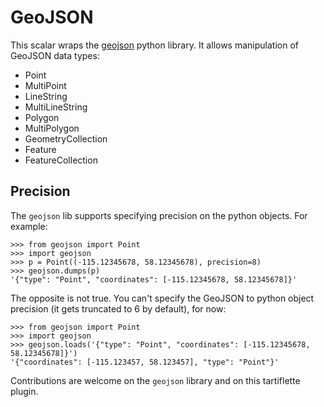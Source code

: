 GeoJSON
=======

This scalar wraps the [geojson](https://pypi.org/project/geojson/)
python library. It allows manipulation of GeoJSON data types:

  * Point
  * MultiPoint
  * LineString
  * MultiLineString
  * Polygon
  * MultiPolygon
  * GeometryCollection
  * Feature
  * FeatureCollection

## Precision
The `geojson` lib supports specifying precision on the python objects. For
example:

```
>>> from geojson import Point
>>> import geojson
>>> p = Point((-115.12345678, 58.12345678), precision=8)
>>> geojson.dumps(p)
'{"type": "Point", "coordinates": [-115.12345678, 58.12345678]}'
```

The opposite is not true. You can't specify the GeoJSON to python object
precision (it gets truncated to 6 by default), for now:

```
>>> from geojson import Point
>>> import geojson
>>> geojson.loads('{"type": "Point", "coordinates": [-115.12345678, 58.12345678]}')
'{"coordinates": [-115.123457, 58.123457], "type": "Point"}'
```

Contributions are welcome on the `geojson` library and on this tartiflette plugin.